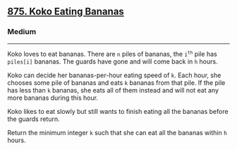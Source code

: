 <h2><a href="https://leetcode.com/problems/koko-eating-bananas/">875. Koko Eating Bananas</a></h2><h3>Medium</h3><hr><div>
<p>
Koko loves to eat bananas. There are <code>n</code> piles of bananas, the <code>i<sup>th</sup></code> pile has <code>piles[i]</code> bananas. The guards have gone and will come back in <code>h</code> hours.

Koko can decide her bananas-per-hour eating speed of <code>k</code>. Each hour, she chooses some pile of bananas and eats <code>k</code> bananas from that pile. If the pile has less than <code>k</code> bananas, she eats all of them instead and will not eat any more bananas during this hour.

Koko likes to eat slowly but still wants to finish eating all the bananas before the guards return.

Return the minimum integer <code>k</code> such that she can eat all the bananas within <code>h</code> hours.
</p>

</div>